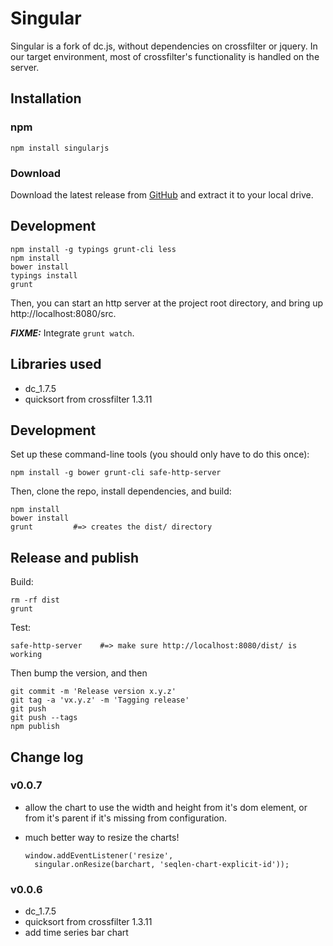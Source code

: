 # Singular

Singular is a fork of dc.js, without dependencies on crossfilter or jquery.
In our target environment, most of crossfilter's functionality is handled on
the server.

## Installation

### npm

```
npm install singularjs
```

### Download

Download the latest release from 
[GitHub](https://github.com/ncbi/singular/releases/latest) and extract it
to your local drive.

## Development

```
npm install -g typings grunt-cli less
npm install
bower install
typings install
grunt
```

Then, you can start an http server at the project root directory, and bring
up http://localhost:8080/src.

***FIXME:*** Integrate `grunt watch`.


## Libraries used

* dc_1.7.5
* quicksort from crossfilter 1.3.11

## Development

Set up these command-line tools (you should only have to do this once):

```    
npm install -g bower grunt-cli safe-http-server
```

Then, clone the repo, install dependencies, and build:

```
npm install
bower install
grunt         #=> creates the dist/ directory
```

## Release and publish

Build:

```
rm -rf dist
grunt
```

Test:

```
safe-http-server    #=> make sure http://localhost:8080/dist/ is working
```

Then bump the version, and then

```
git commit -m 'Release version x.y.z'
git tag -a 'vx.y.z' -m 'Tagging release'
git push
git push --tags
npm publish
```

## Change log

### v0.0.7

* allow the chart to use the width and height from it's dom element, or from 
  it's parent if it's missing from configuration.
* much better way to resize the charts!
  
      window.addEventListener('resize', 
        singular.onResize(barchart, 'seqlen-chart-explicit-id'));

### v0.0.6 

* dc_1.7.5
* quicksort from crossfilter 1.3.11
* add time series bar chart
